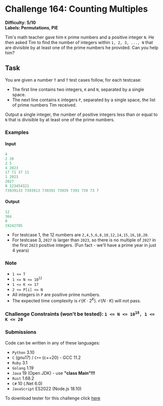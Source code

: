 # Challenge 164: Counting Multiples

**Difficulty: 5/10  
Labels: Permutations, PIE**

Tim's math teacher gave him `K` prime numbers and a positive integer `N`. He then asked Tim to find the number of integers within `1, 2, 3, ..., N` that are divisible by at least one of the prime numbers he provided. Can you help him?

## Task

You are given a number `T` and `T` test cases follow, for each testcase:

- The first line contains two integers, `K` and `N`, separated by a single space.
- The next line contains `K` integers `P`, separated by a single space, the list of prime numbers Tim received.

Output a single integer, the number of positive integers less than or equal to `N` that is divisible by at least one of the prime numbers.

### Examples

#### Input

```rust
4
2 20
2 5
4 2023
17 71 37 11
1 2023
2027
8 123454321
73939133 7393913 739391 73939 7393 739 73 7
```

#### Output

```rust
‌12
364
0
19242785
```

- For testcase 1, the 12 numbers are `2,4,5,6,8,10,12,14,15,16,18,20`.
- For testcase 3, `2027` is larger than `2023`, so there is no multiple of `2027` in the first `2023` positive integers. (Fun fact - we'll have a prime year in just 4 years)

### Note

- `1 <= T`
- `1 <= N <= 10`<sup>`12`</sup>
- `1 <= K <= 17`
- `2 <= P[i] <= N`
- All integers in `P` are positive prime numbers.
- The expected time complexity is $\mathcal{O}(K \cdot 2^K)$.
  $\mathcal{O}(N \cdot K)$ will not pass.

### Challenge Constraints (won't be tested): `1 <= N <= 10`<sup>`18`</sup>`, 1 <= K <= 20`

### Submissions

Code can be written in any of these languages:

- `Python` 3.10
- `C` (gnu17) / `C++` (c++20) - GCC 11.2
- `Ruby` 3.1
- `Golang` 1.19
- `Java` 19 (Open JDK) - use **"class Main"!!!**
- `Rust` 1.68.2
- `C#` 10 (.Net 6.0)
- `JavaScript` ES2022 (Node.js 18.10)

To download tester for this challenge click [here](https://downgit.github.io/#/home?url=https://github.com/Pomroka/PreviousChallenges/tree/main/Challenge_164)
